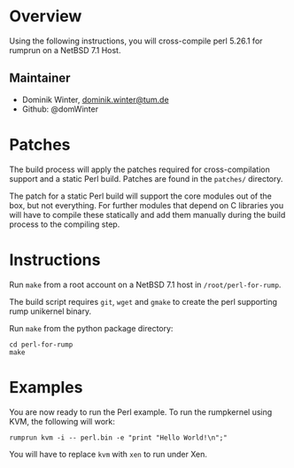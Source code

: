 Overview
========

Using the following instructions, you will cross-compile perl 5.26.1 for rumprun on a NetBSD 7.1 Host.

Maintainer
----------

* Dominik Winter, dominik.winter@tum.de
* Github: @domWinter


Patches
=======

The build process will apply the patches required for cross-compilation support
and a static Perl build. Patches are found in the `patches/` directory.

The patch for a static Perl build will support the core modules out of the box,
but not everything. For further modules that depend on C libraries you will have
to compile these statically and add them manually during the build process to the 
compiling step.

Instructions
============

Run `make` from a root account on a NetBSD 7.1 host in `/root/perl-for-rump`. 

The build script requires `git`,  `wget` and `gmake` to create the perl supporting
rump unikernel binary.

Run `make` from the python package directory:

```
cd perl-for-rump
make
```

Examples
========


You are now ready to run the Perl example. To run the rumpkernel using KVM, the following will work:

```
rumprun kvm -i -- perl.bin -e "print "Hello World!\n";"
```

You will have to replace `kvm` with `xen` to run under Xen.
